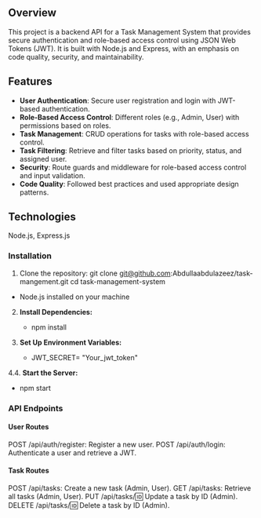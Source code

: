 ## Overview

This project is a backend API for a Task Management System that provides secure authentication and role-based access control using JSON Web Tokens (JWT). It is built with Node.js and Express, with an emphasis on code quality, security, and maintainability.

## Features

- **User Authentication**: Secure user registration and login with JWT-based authentication.
- **Role-Based Access Control**: Different roles (e.g., Admin, User) with permissions based on roles.
- **Task Management**: CRUD operations for tasks with role-based access control.
- **Task Filtering**: Retrieve and filter tasks based on priority, status, and assigned user.
- **Security**: Route guards and middleware for role-based access control and input validation.
- **Code Quality**: Followed best practices and used appropriate design patterns.

## Technologies

Node.js, Express.js

### Installation

1. Clone the repository:
git clone git@github.com:Abdullaabdulazeez/task-mangement.git
cd task-management-system

- Node.js installed on your machine

2. **Install Dependencies:**
   - npm install

3. **Set Up Environment Variables:**
   - JWT_SECRET= "Your_jwt_token"

4.4. **Start the Server:**
   - npm start

### API Endpoints

#### User Routes
POST /api/auth/register: Register a new user.
POST /api/auth/login: Authenticate a user and retrieve a JWT.
#### Task Routes
POST /api/tasks: Create a new task (Admin, User).
GET /api/tasks: Retrieve all tasks (Admin, User).
PUT /api/tasks/:id: Update a task by ID (Admin).
DELETE /api/tasks/:id: Delete a task by ID (Admin).


